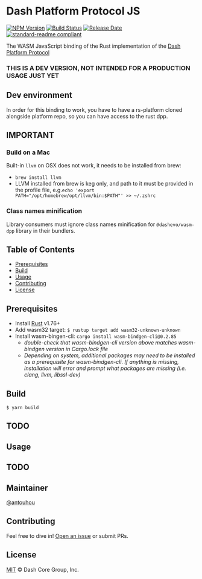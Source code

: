 # Dash Platform Protocol JS

[![NPM Version](https://img.shields.io/npm/v/@dashevo/dpp)](https://www.npmjs.com/package/@dashevo/dpp)
[![Build Status](https://github.com/dashevo/platform/actions/workflows/release.yml/badge.svg)](https://github.com/dashevo/platform/actions/workflows/release.yml)
[![Release Date](https://img.shields.io/github/release-date/dashevo/platform)](https://github.com/dashevo/platform/releases/latest)
[![standard-readme compliant](https://img.shields.io/badge/readme%20style-standard-brightgreen)](https://github.com/RichardLitt/standard-readme)

The WASM JavaScript binding of the Rust implementation of the [Dash Platform Protocol](https://dashplatform.readme.io/docs/explanation-platform-protocol)

### THIS IS A DEV VERSION, NOT INTENDED FOR A PRODUCTION USAGE JUST YET

## Dev environment

In order for this binding to work, you have to have a rs-platform cloned
alongside platform repo, so you can have access to the rust dpp.

## IMPORTANT

### Build on a Mac

Built-in `llvm` on OSX does not work, it needs to be installed from brew:

- `brew install llvm`
- LLVM installed from brew is keg only, and path to it must be provided in the profile file, e.g.`echo 'export PATH="/opt/homebrew/opt/llvm/bin:$PATH"' >> ~/.zshrc`

### Class names minification

Library consumers must ignore class names minification for `@dashevo/wasm-dpp` library in their bundlers.  

## Table of Contents

- [Prerequisites](#prerequisites)
- [Build](#build)
- [Usage](#usage)
- [Contributing](#contributing)
- [License](#license)

## Prerequisites

- Install [Rust](https://www.rust-lang.org/tools/install) v1.76+
- Add wasm32 target: `$ rustup target add wasm32-unknown-unknown`
- Install wasm-bingen-cli: `cargo install wasm-bindgen-cli@0.2.85`
  - *double-check that wasm-bindgen-cli version above matches wasm-bindgen version in Cargo.lock file*
  - *Depending on system, additional packages may need to be installed as a prerequisite for wasm-bindgen-cli. If anything is missing, installation will error and prompt what packages are missing (i.e. clang, llvm, libssl-dev)*

## Build

`$ yarn build`

## TODO

## Usage

## TODO

## Maintainer

[@antouhou](https://github.com/antouhou)

## Contributing

Feel free to dive in! [Open an issue](https://github.com/dashevo/platform/issues/new/choose) or submit PRs.

## License

[MIT](LICENSE) &copy; Dash Core Group, Inc.
